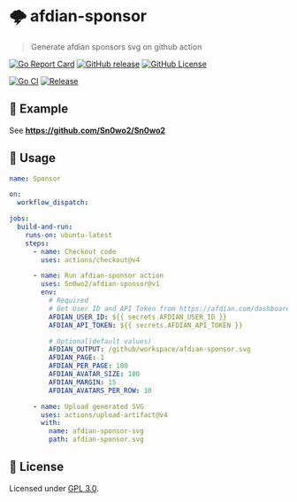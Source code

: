 # 🌩 afdian-sponsor

> Generate afdian sponsors svg on github action

[![Go Report Card](https://goreportcard.com/badge/github.com/Sn0wo2/afdian-sponsor)](https://goreportcard.com/report/github.com/Sn0wo2/afdian-sponsor)
[![GitHub release](https://img.shields.io/github/v/release/Sn0wo2/afdian-sponsor?color=blue)](https://github.com/Sn0wo2/afdian-sponsor/releases)
[![GitHub License](https://img.shields.io/github/license/Sn0wo2/afdian-sponsor)](LICENSE)

[![Go CI](https://github.com/Sn0wo2/afdian-sponsor/actions/workflows/go.yml/badge.svg)](https://github.com/Sn0wo2/afdian-sponsor/actions/workflows/go.yml)
[![Release](https://github.com/Sn0wo2/afdian-sponsor/actions/workflows/release.yml/badge.svg)](https://github.com/Sn0wo2/afdian-sponsor/actions/workflows/release.yml)

## 👀 Example

See **https://github.com/Sn0wo2/Sn0wo2**

## 🚀 Usage

```yaml
name: Sponsor

on:
  workflow_dispatch:

jobs:
  build-and-run:
    runs-on: ubuntu-latest
    steps:
      - name: Checkout code
        uses: actions/checkout@v4

      - name: Run afdian-sponsor action
        uses: Sn0wo2/afdian-sponsor@v1
        env:
          # Required
          # Get User ID and API Token from https://afdian.com/dashboard/dev
          AFDIAN_USER_ID: ${{ secrets.AFDIAN_USER_ID }}
          AFDIAN_API_TOKEN: ${{ secrets.AFDIAN_API_TOKEN }}

          # Optional(default values)
          AFDIAN_OUTPUT: /github/workspace/afdian-sponsor.svg
          AFDIAN_PAGE: 1
          AFDIAN_PER_PAGE: 100
          AFDIAN_AVATAR_SIZE: 100
          AFDIAN_MARGIN: 15
          AFDIAN_AVATARS_PER_ROW: 10

      - name: Upload generated SVG
        uses: actions/upload-artifact@v4
        with:
          name: afdian-sponsor-svg
          path: afdian-sponsor.svg
```

## 📄 **License**

Licensed under [GPL 3.0](LICENSE).